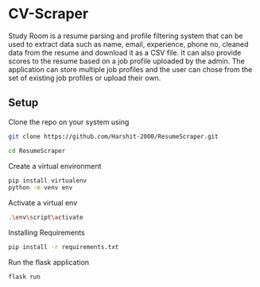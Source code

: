 # CV-Scraper

Study Room is a resume parsing and profile filtering system that can be used to extract data such as name, email, experience, phone no, cleaned data from the resume and download it as a CSV file.
It can also provide scores to the resume based on a job profile uploaded by the admin. The application can store multiple job profiles and the user can chose from the set of existing job profiles or upload their own.


## Setup

Clone the repo on your system using

```bash
git clone https://github.com/Harshit-2000/ResumeScraper.git
```

```bash
cd ResumeScraper
```

Create a virtual environment

```bash
pip install virtualenv
python -m venv env
```

Activate a virtual env

```bash
.\env\script\activate
```

Installing Requirements

```bash
pip install -r requirements.txt
```

Run the flask application

```bash
flask run
```

